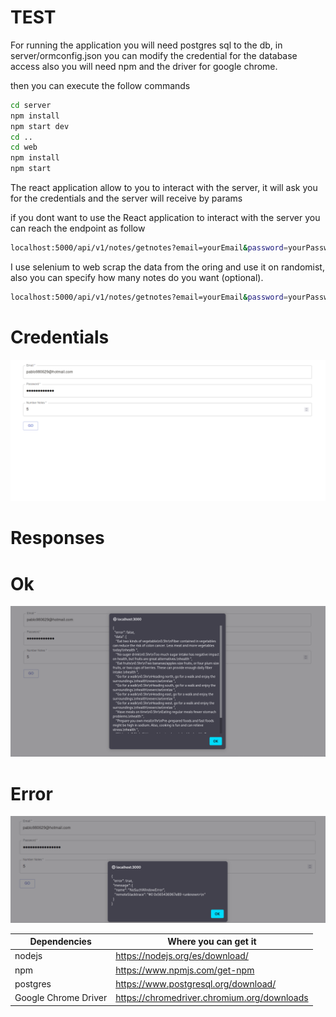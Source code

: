 # TEST

For running the application you will need postgres sql to the db, in server/ormconfig.json you can modify the credential for the database access
also you will need npm and the driver for google chrome.

then you can execute the follow commands
```bash
cd server 
npm install
npm start dev
cd ..
cd web
npm install 
npm start
```

The react application allow to you to interact with the server, it will ask you for the credentials and the server will receive by params

if you dont want to use the React application to interact with the server you can reach the endpoint as follow

```bash
localhost:5000/api/v1/notes/getnotes?email=yourEmail&password=yourPassword
```
 
 I use selenium to web scrap the data from the oring and use it on randomist, also you can specify how many notes do you want (optional).
  
```bash
localhost:5000/api/v1/notes/getnotes?email=yourEmail&password=yourPassword&numberNotes=5
```

# Credentials
![GUI application](./docs/assets/ArchLinux_2021-06-06_12-31-22.png)


# Responses
# Ok
![GUI application](./docs/assets/ArchLinux_2021-06-06_12-30-52.png)
# Error
![GUI application](./docs/assets/ArchLinux_2021-06-06_12-35-46.png)

| Dependencies         | Where you can get it                        |
| -------------------- | ------------------------------------------- |
| nodejs               | https://nodejs.org/es/download/             |
| npm                  | https://www.npmjs.com/get-npm               |  
| postgres             | https://www.postgresql.org/download/        |
| Google Chrome Driver | https://chromedriver.chromium.org/downloads |
  
